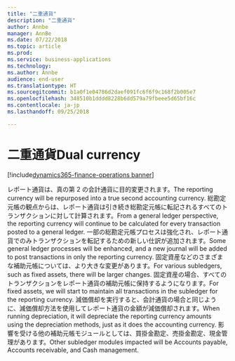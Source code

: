 ```yaml
---
title: "二重通貨"
description: "二重通貨"
author: Annbe
manager: AnnBe
ms.date: 07/22/2018
ms.topic: article
ms.prod: 
ms.service: business-applications
ms.technology: 
ms.author: Annbe
audience: end-user
ms.translationtype: HT
ms.sourcegitcommit: b1a0f1e04786d2daef091fc6f6f9c168f2b005e7
ms.openlocfilehash: 348510b1dddd8228b6dd579a79fbeee5d65bf16c
ms.contentlocale: ja-jp
ms.lasthandoff: 09/25/2018

---
```

#  <a name="dual-currency"></a><span data-ttu-id="b6eeb-103">二重通貨</span><span class="sxs-lookup"><span data-stu-id="b6eeb-103">Dual currency</span></span>

[!include[dynamics365-finance-operations banner](../includes/dynamics365-finance-operations.md)]



<span data-ttu-id="b6eeb-104">レポート通貨は、真の第 2 の会計通貨に目的変更されます。</span><span class="sxs-lookup"><span data-stu-id="b6eeb-104">The reporting currency will be repurposed into a true second accounting currency.</span></span> <span data-ttu-id="b6eeb-105">総勘定元帳の観点からは、レポート通貨は引き続き総勘定元帳に転記されるすべてのトランザクションに対して計算されます。</span><span class="sxs-lookup"><span data-stu-id="b6eeb-105">From a general ledger perspective, the reporting currency will continue to be calculated for every transaction posted to a general ledger.</span></span>  <span data-ttu-id="b6eeb-106">一部の総勘定元帳プロセスは強化され、レポート通貨でのみトランザクションを転記するための新しい仕訳が追加されます。</span><span class="sxs-lookup"><span data-stu-id="b6eeb-106">Some general ledger processes will be enhanced, and a new journal will be added to post transactions in only the reporting currency.</span></span> <span data-ttu-id="b6eeb-107">固定資産などのさまざまな補助元帳については、より大きな変更があります。</span><span class="sxs-lookup"><span data-stu-id="b6eeb-107">For various subledgers, such as fixed assets, there will be larger changes.</span></span> <span data-ttu-id="b6eeb-108">固定資産の場合、すべてのトランザクションをレポート通貨の補助元帳に保持するようになります。</span><span class="sxs-lookup"><span data-stu-id="b6eeb-108">For fixed assets, we will start to maintain all transactions in the subledger for the reporting currency.</span></span> <span data-ttu-id="b6eeb-109">減価償却を実行すると、会計通貨の場合と同じように、減価償却方法を使用してレポート通貨の金額が減価償却されます。</span><span class="sxs-lookup"><span data-stu-id="b6eeb-109">When running depreciation, it will depreciate the reporting currency amounts using the depreciation methods, just as it does the accounting currency.</span></span> <span data-ttu-id="b6eeb-110">影響を受ける他の補助元帳モジュールとしては、買掛金勘定、売掛金勘定、現金管理があります。</span><span class="sxs-lookup"><span data-stu-id="b6eeb-110">Other subledger modules impacted will be Accounts payable, Accounts receivable, and Cash management.</span></span>

